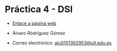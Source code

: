 # Práctica 4 - DSI

* [Enlace a página web](https://ull-esit-inf-dsi-2122.github.io/ull-esit-inf-dsi-21-22-prct04-arrays-tuples-enums-AlvaroRGZ/)

* Álvaro Ródríguez Gómez
* Correo electrónico: alu0101362953@ull.edu.es
